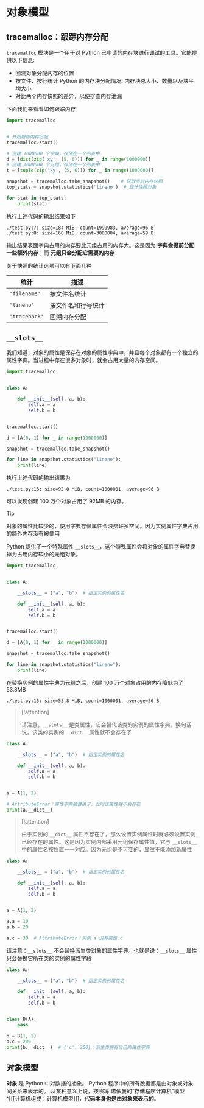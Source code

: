 # 对象模型

## tracemalloc：跟踪内存分配

`tracemalloc` 模块是一个用于对 Python 已申请的内存块进行调试的工具。它能提供以下信息:

- 回溯对象分配内存的位置
- 按文件、按行统计 Python 的内存块分配情况: 内存块总大小、数量以及块平均大小
- 对比两个内存快照的差异，以便排查内存泄漏

下面我们来看看如何跟踪内存

```python
import tracemalloc


# 开始跟踪内存分配
tracemalloc.start()

# 创建 1000000 个字典，存储在一个列表中
d = [dict(zip('xy', (5, 6))) for _ in range(1000000)]
# 创建 1000000 个元组，存储在一个列表中
t = [tuple(zip('xy', (5, 6))) for _ in range(1000000)]

snapshot = tracemalloc.take_snapshot()    # 获取当前内存快照
top_stats = snapshot.statistics('lineno')  # 统计快照对象

for stat in top_stats:
    print(stat)
```

执行上述代码的输出结果如下

```
./test.py:7: size=184 MiB, count=1999983, average=96 B
./test.py:8: size=168 MiB, count=3000004, average=59 B
```

输出结果表面字典占用的内存要比元组占用的内存大。这是因为 **字典会提前分配一些额外内存**；而 **元组只会分配它需要的内存**

关于快照的统计选项可以有下面几种

| 统计            | 描述        |
| ------------- | --------- |
| `'filename'`  | 按文件名统计    |
| `'lineno'`    | 按文件名和行号统计 |
| `'traceback'` | 回溯内存分配    |

## `__slots__` 

我们知道，对象的属性是保存在对象的属性字典中，并且每个对象都有一个独立的属性字典。当进程中存在很多对象时，就会占用大量的内存空间。

```python
import tracemalloc


class A:

    def __init__(self, a, b):
        self.a = a
        self.b = b


tracemalloc.start()

d = [A(0, 1) for _ in range(1000000)]

snapshot = tracemalloc.take_snapshot()

for line in snapshot.statistics("lineno"):
    print(line)
```

执行上述代码的输出结果为

```
./test.py:13: size=92.0 MiB, count=1000001, average=96 B
```

可以发现创建 $100$ 万个对象占用了 $92 \text{MB}$ 的内存。

> [!tip] 
> 
> 对象的属性比较少的，使用字典存储属性会浪费许多空间。因为实例属性字典占用的额外内存没有被使用
> 

Python 提供了一个特殊属性 `__slots__`，这个特殊属性会将对象的属性字典替换掉为占用内存较小的元组对象。

```python
import tracemalloc


class A:

    __slots__ = ("a", "b")  # 指定实例的属性名

    def __init__(self, a, b):
        self.a = a
        self.b = b


tracemalloc.start()

d = [A(0, 1) for _ in range(1000000)]

snapshot = tracemalloc.take_snapshot()

for line in snapshot.statistics("lineno"):
    print(line)
```

在替换实例的属性字典为元组之后，创建 $100$ 万个对象占用的内存降低为了 $53.8 \text{MB}$

```
./test.py:15: size=53.8 MiB, count=1000001, average=56 B
```

> [!attention] 
> 
> 请注意，`__slots__` 是类属性，它会替代该类的实例的属性字典。换句话说，该类的实例的 `__dict__` 属性就不会存在了
> 

```python
class A:

    __slots__ = ("a", "b")  # 指定实例的属性名

    def __init__(self, a, b):
        self.a = a
        self.b = b


a = A(1, 2)

# AttributeError：属性字典被替换了，此时该属性就不会存在
print(a.__dict__)
```

> [!attention] 
> 
> 由于实例的 `__dict__` 属性不存在了，那么设置实例属性时就必须设置实例已经存在的属性。这是因为实例内部采用元组保存属性值，它与 `__slots__` 中的属性名按位置一一对应。因为元组是不可变的，显然不能添加新属性
> 

```python
class A:

    __slots__ = ("a", "b")  # 指定实例的属性名

    def __init__(self, a, b):
        self.a = a
        self.b = b


a = A(1, 2)

a.a = 10
a.b = 20

a.c = 30  # AttributeError：实例 a 没有属性 c
```

请注意：`__slots__` 不会替换派生类对象的属性字典。也就是说：`__slots__` 属性只会替换它所在类的实例的属性字段

```python
class A:

    __slots__ = ("a", "b")  # 指定实例的属性名

    def __init__(self, a, b):
        self.a = a
        self.b = b


class B(A):
    pass

b = B(1, 2)
b.c = 200
print(b.__dict__)  # {'c': 200}：派生类拥有自己的属性字典
```

## 对象模型

**对象** 是 Python 中对数据的抽象。 Python 程序中的所有数据都是由对象或对象间关系来表示的。 从某种意义上说，按照冯·诺依曼的“存储程序计算机”模型^[[[计算机组成：计算机模型]]]，**代码本身也是由对象来表示的**。






